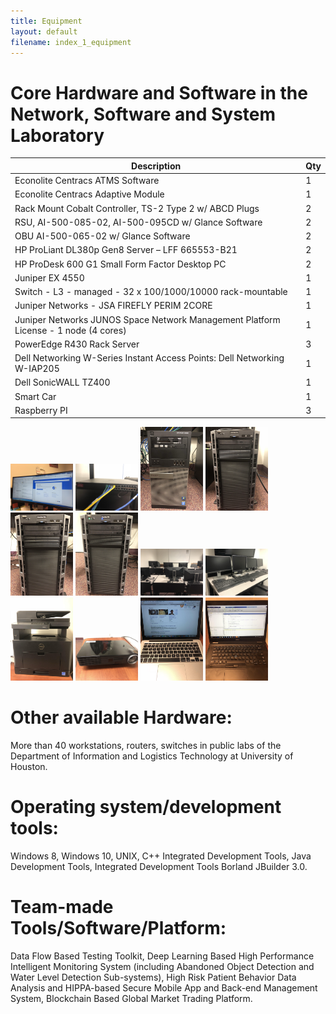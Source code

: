 ```yaml
---
title: Equipment
layout: default
filename: index_1_equipment
--- 
```


# Core Hardware and Software in the Network, Software and System Laboratory

Description|Qty
------------ | -------------
Econolite Centracs ATMS Software|1
Econolite Centracs Adaptive Module|1
Rack Mount Cobalt Controller, TS-2 Type 2 w/ ABCD Plugs|2
RSU, AI-500-085-02, AI-500-095CD w/ Glance Software|2
OBU AI-500-065-02 w/ Glance Software|2
HP ProLiant DL380p Gen8 Server – LFF 665553-B21|2
HP ProDesk 600 G1 Small Form Factor Desktop PC|2
Juniper EX 4550|1
Switch - L3 - managed - 32 x 100/1000/10000 rack-mountable|1
Juniper Networks - JSA FIREFLY PERIM 2CORE|1
Juniper Networks JUNOS Space Network Management Platform License - 1 node (4 cores)|1
PowerEdge R430 Rack Server|3
Dell Networking W-Series Instant Access Points: Dell Networking W-IAP205|1
Dell SonicWALL TZ400|1
Smart Car|1
Raspberry PI|3

<img src="Photos/Curve Monitor.jpg" width="100" heiht="20">  <img src="Photos/Dell-N3024.jpg" width="100" heiht="20">  <img src="Photos/Dell-Optiplex 9020.jpg" width="100" heiht="20">  <img src="Photos/Dell-PowerEdge T430 -2.jpg" width="100" heiht="20">  <img src="Photos/Dell-PowerEdge T430 -3.jpg" width="100" heiht="20">  <img src="Photos/Dell-PowerEdge T430.jpg" width="100" heiht="20">  <img src="Photos/Desktops.jpg" width="100" heiht="20">  <img src="Photos/Monitors of Servers.jpg" width="100" heiht="20">  <img src="Photos/Printer.jpg" width="100" heiht="20">  <img src="Photos/Projector.jpg" width="100" heiht="20">  <img src="Photos/laptop - Apple.jpg" width="100" heiht="20">  <img src="Photos/laptop - Dell.jpg" width="100" heiht="20">


# Other available Hardware:

More than 40 workstations, routers, switches in public labs of the Department of Information and Logistics Technology at University of Houston.

# Operating system/development tools:

Windows 8, Windows 10, UNIX, C++ Integrated Development Tools, Java Development Tools, Integrated Development Tools Borland JBuilder 3.0.

# Team-made Tools/Software/Platform:
Data  Flow  Based  Testing  Toolkit, Deep Learning Based High Performance Intelligent Monitoring System (including Abandoned Object Detection and Water Level Detection Sub-systems), High Risk Patient Behavior Data Analysis and HIPPA-based Secure Mobile App and Back-end Management System, Blockchain Based Global Market Trading Platform. 

